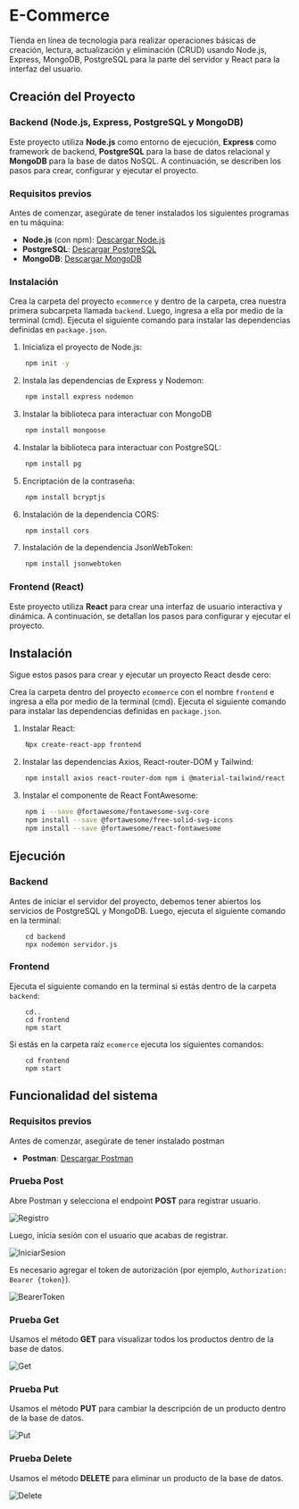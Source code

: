 # E-Commerce

Tienda en línea de tecnología para realizar operaciones básicas de creación, lectura, actualización y eliminación (CRUD) usando Node.js, Express, MongoDB, PostgreSQL para la parte del servidor y React para la interfaz del usuario.



## Creación del Proyecto

### Backend (Node.js, Express, PostgreSQL y MongoDB)

Este proyecto utiliza **Node.js** como entorno de ejecución, **Express** como framework de backend, **PostgreSQL** para la base de datos relacional y **MongoDB** para la base de datos NoSQL. A continuación, se describen los pasos para crear, configurar y ejecutar el proyecto.

### Requisitos previos

Antes de comenzar, asegúrate de tener instalados los siguientes programas en tu máquina:

- **Node.js** (con npm): [Descargar Node.js](https://nodejs.org/)
- **PostgreSQL**: [Descargar PostgreSQL](https://www.postgresql.org/download/)
- **MongoDB**: [Descargar MongoDB](https://www.mongodb.com/try/download/community)

### Instalación

Crea la carpeta del proyecto `ecommerce` y dentro de la carpeta, crea nuestra primera subcarpeta llamada `backend`. Luego, ingresa a ella por medio de la terminal (cmd). Ejecuta el siguiente comando para instalar las dependencias definidas en `package.json`.

1. Inicializa el proyecto de Node.js:

```bash
    npm init -y
```
2. Instala las dependencias de Express y Nodemon:

```bash
    npm install express nodemon
```
3. Instalar la biblioteca para interactuar con MongoDB

```bash
    npm install mongoose
```
4. Instalar la biblioteca para interactuar con PostgreSQL:

```bash
    npm install pg
```
5. Encriptación de la contraseña:

```bash
    npm install bcryptjs
```
6. Instalación de la dependencia CORS:

```bash
    npm install cors
```
7. Instalación de la dependencia JsonWebToken:

```bash
    npm install jsonwebtoken
```

### Frontend (React)

Este proyecto utiliza **React** para crear una interfaz de usuario interactiva y dinámica. A continuación, se detallan los pasos para configurar y ejecutar el proyecto.

## Instalación

Sigue estos pasos para crear y ejecutar un proyecto React desde cero:

Crea la carpeta dentro del proyecto `ecommerce` con el nombre `frontend` e ingresa a ella por medio de la terminal (cmd). Ejecuta el siguiente comando para instalar las dependencias definidas en `package.json`.

1. Instalar React:

```bash
    Npx create-react-app frontend
```
2. Instalar las dependencias Axios, React-router-DOM y Tailwind:

```bash
    npm install axios react-router-dom npm i @material-tailwind/react
```
3. Instalar el componente de React FontAwesome:

```bash
    npm i --save @fortawesome/fontawesome-svg-core
    npm install --save @fortawesome/free-solid-svg-icons
    npm install --save @fortawesome/react-fontawesome
```
## Ejecución

### Backend

Antes de iniciar el servidor del proyecto, debemos tener abiertos los servicios de PostgreSQL y MongoDB. Luego, ejecuta el siguiente comando en la terminal:

```pwsh
    cd backend
    npx nodemon servidor.js
```

### Frontend

Ejecuta el siguiente comando en la terminal si estás dentro de la carpeta `backend`:

```pwsh
    cd..
    cd frontend
    npm start
```
Si estás en la carpeta raíz `ecomerce` ejecuta los siguientes comandos:

```pwsh
    cd frontend
    npm start
```
## Funcionalidad del sistema

### Requisitos previos

Antes de comenzar, asegúrate de tener instalado postman

- **Postman**: [Descargar Postman](https://www.postman.com/)

### Prueba Post

Abre Postman y selecciona el endpoint **POST** para registrar usuario.

![Registro](https://github.com/unknown6498/ecomerce/blob/main/screenshots/Post.png?raw=true)

Luego, inicia sesión con el usuario que acabas de registrar.

![IniciarSesion](https://github.com/unknown6498/ecomerce/blob/main/screenshots/Iniciarsesion.png?raw=true)

Es necesario agregar el token de autorización (por ejemplo, `Authorization: Bearer {token}`).

![BearerToken](https://github.com/unknown6498/ecomerce/blob/main/screenshots/Bearer%20Token.png?raw=true)

### Prueba Get

Usamos el método **GET** para visualizar todos los productos dentro de la base de datos.

![Get](https://github.com/unknown6498/ecomerce/blob/main/screenshots/Get.png?raw=true)

### Prueba Put

Usamos el método **PUT** para cambiar la descripción de un producto dentro de la base de datos.

![Put](https://github.com/unknown6498/ecomerce/blob/main/screenshots/Put.png?raw=true)

### Prueba Delete

Usamos el método **DELETE** para eliminar un producto de la base de datos.

![Delete](https://github.com/unknown6498/ecomerce/blob/main/screenshots/Delete.png?raw=true)
